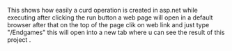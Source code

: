 This shows how easily a curd operation is created in asp.net
while executing after clicking the run button a web page will open in a default browser after that on the top of the page clik on web link and just type "/Endgames" 
this will open into a new tab where u can see the result of this project .
